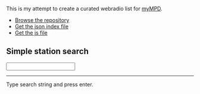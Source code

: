 This is my attempt to create a curated webradio list for [myMPD](https://github.com/jcorporation/myMPD).

- [Browse the repository](https://github.com/jcorporation/radiodb)
- [Get the json index file](https://jcorporation.github.io/radiodb/publish/index/webradios.min.json)
- [Get the js file](https://jcorporation.github.io/radiodb/publish/index/webradios.min.js)

## Simple station search

<input type="search" value="" id="searchstr"/>
<hr/>
<div id="result">Type search string and press enter.</div>

<script src="publish/index/webradios.min.js"></script>
<script>
const resultEl = document.getElementById('result');
document.getElementById('searchstr').addEventListener('keyup', function(event) {
  if (event.key === 'Enter') {
    const searchstr = event.target.value.toLowerCase();
    resultEl.textContent = '';
    if (searchstr.length < 3) {
      return;
    }
    for (const key in webradios) {
      if (webradios[key].PLAYLIST.toLowerCase().indexOf(searchstr) > -1) {
        const p = document.createElement('p');
        p.textContent = webradios[key].PLAYLIST;
        resultEl.appendChild(p);
      }
    }
  }
}, false);
</script>
